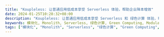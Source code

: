 ```yaml
---
title: "Koupleless: 让普通应用低成本享受 Serverless 体验，帮助企业降本增效"
date: 2024-01-25T10:28:32+08:00
description: "Koupleless: 让普通应用低成本享受 Serverless 和 绿色计算 体验，帮助企业降本增效！"
keywords: 模块化, Monolith, Serverless, 绿色计算, Green Computing, Modular, Modular Monolith, Service Weaver
tags: ["模块化", "Monolith", "Serverless", "绿色计算", "Green Computing", "Modular", "Modular Monolith", "Service Weaver"]
---
```


<script>
    if (window.location.pathname == "/")
        window.location="/home/";
</script>
